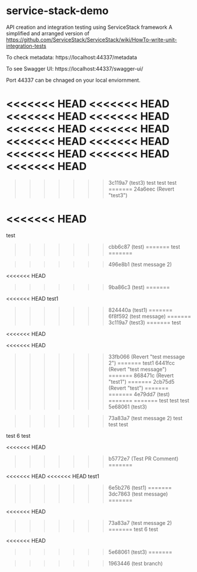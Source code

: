 # service-stack-demo
API creation and integration testing using ServiceStack framework
A simplified and arranged version of https://github.com/ServiceStack/ServiceStack/wiki/HowTo-write-unit-integration-tests

To check metadata:
https://localhost:44337/metadata

To see Swagger UI:
https://localhost:44337/swagger-ui/


Port 44337 can be chnaged on your local enviornment.

<<<<<<< HEAD
<<<<<<< HEAD
<<<<<<< HEAD
<<<<<<< HEAD
<<<<<<< HEAD
<<<<<<< HEAD
<<<<<<< HEAD
<<<<<<< HEAD
<<<<<<< HEAD
<<<<<<< HEAD
<<<<<<< HEAD
=======
>>>>>>> 3c119a7 (test3)
test 
test
test
=======
>>>>>>> 24a6eec (Revert "test3")



<<<<<<< HEAD
=======
test 
>>>>>>> cbb6c87 (test)
=======
test
=======

>>>>>>> 496e8b1 (test message 2)

<<<<<<< HEAD
>>>>>>> 9ba86c3 (test)
=======

<<<<<<< HEAD
test1
>>>>>>> 824440a (test1)
=======
>>>>>>> 6f8f592 (test message)
=======
>>>>>>> 3c119a7 (test3)
=======
test

<<<<<<< HEAD

<<<<<<< HEAD
>>>>>>> 33fb066 (Revert "test message 2")
=======
test1
>>>>>>> 6441fcc (Revert "test message")
=======
>>>>>>> 868471c (Revert "test1")
=======
>>>>>>> 2cb75d5 (Revert "test")
=======
=======
>>>>>>> 4e79dd7 (test)
=======
=======
test 
test
test
>>>>>>> 5e68061 (test3)

>>>>>>> 73a83a7 (test message 2)
test 
test
test

test 6
test

<<<<<<< HEAD
>>>>>>> b5772e7 (Test PR Comment)
=======

<<<<<<< HEAD
<<<<<<< HEAD
test1
>>>>>>> 6e5b276 (test1)
=======
>>>>>>> 3dc7863 (test message)
=======

<<<<<<< HEAD
>>>>>>> 73a83a7 (test message 2)
=======
test 6
test

<<<<<<< HEAD
>>>>>>> 5e68061 (test3)
=======

>>>>>>> 1963446 (test branch)
